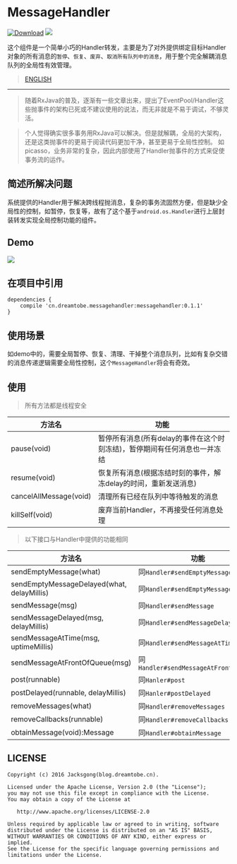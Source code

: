 # MessageHandler

[![Download][bintray_svg]][bintray_url]
![][license_2_svg]

这个组件是一个简单小巧的Handler转发，主要是为了对外提供绑定目标Handler对象的所有消息的`暂停`、`恢复`、`废弃`、`取消所有队列中的消息`，用于整个完全解耦消息队列的全局性有效管理。

> [ENGLISH](https://github.com/Jacksgong/MessageHandler/blob/master/README.md)

---

> 随着RxJava的普及，逐渐有一些文章出来，提出了EventPool/Handler这些抛事件的架构已死或不建议使用的说法，而无非就是不易于调试，不够灵活。

> 个人觉得确实很多事务用RxJava可以解决。但是就解耦，全局的大架构，还是这类抛事件的更易于阅读代码更加干净，甚至更易于全局性控制。
如picasso，业务非常的复杂，因此内部使用了Handler抛事件的方式来促使事务流的运作。

## 简述所解决问题

系统提供的Handler用于解决跨线程抛消息，复杂的事务流固然方便，但是缺少全局性的控制，如暂停，恢复等，故有了这个基于`android.os.Handler`进行上层封装转发实现全局控制功能的组件。

## Demo

![][demo_gif]

## 在项目中引用

```
dependencies {
    compile 'cn.dreamtobe.messagehandler:messagehandler:0.1.1'
}
```


## 使用场景

如demo中的，需要全局暂停、恢复、清理、干掉整个消息队列，比如有复杂交错的消息传递逻辑需要全局性控制，这个`MessageHandler`将会有奇效。

## 使用

> 所有方法都是线程安全

| 方法名 | 功能 |
| --- | --- |
| pause(void) | 暂停所有消息(所有delay的事件在这个时刻冻结)，暂停期间有任何消息也一并冻结
| resume(void) | 恢复所有消息(根据冻结时刻的事件，解冻delay的时间，重新发送消息)
| cancelAllMessage(void) | 清理所有已经在队列中等待触发的消息
| killSelf(void) | 废弃当前Handler，不再接受任何消息处理


> 以下接口与Handler中提供的功能相同

| 方法名 | 功能 |
| --- | --- |
| sendEmptyMessage(what) | 同`Handler#sendEmptyMessage`
| sendEmptyMessageDelayed(what, delayMillis) | 同`Handler#sendEmptyMessageDelayed`
| sendMessage(msg) | 同`Handler#sendMessage`
| sendMessageDelayed(msg, delayMillis) | 同`Handler#sendMessageDelayed`
| sendMessageAtTime(msg, uptimeMillis) | 同`Handler#sendMessageAtTime`
| sendMessageAtFrontOfQueue(msg) | 同`Handler#sendMessageAtFrontOfQueue`
| post(runnable) | 同`Hanler#post`
| postDelayed(runnable, delayMillis) | 同`Hanler#postDelayed`
| removeMessages(what) | 同`Handler#removeMessages`
| removeCallbacks(runnable) | 同`Handler#removeCallbacks`
| obtainMessage(void):Message | 同`Handler#obtainMessage`

## LICENSE

```
Copyright (c) 2016 Jacksgong(blog.dreamtobe.cn).

Licensed under the Apache License, Version 2.0 (the "License");
you may not use this file except in compliance with the License.
You may obtain a copy of the License at

   http://www.apache.org/licenses/LICENSE-2.0

Unless required by applicable law or agreed to in writing, software
distributed under the License is distributed on an "AS IS" BASIS,
WITHOUT WARRANTIES OR CONDITIONS OF ANY KIND, either express or implied.
See the License for the specific language governing permissions and
limitations under the License.
```

[license_2_svg]: https://img.shields.io/hexpm/l/plug.svg
[bintray_svg]: https://api.bintray.com/packages/jacksgong/maven/MessageHandler/images/download.svg
[bintray_url]: https://bintray.com/jacksgong/maven/MessageHandler/_latestVersion
[demo_gif]: https://github.com/Jacksgong/MessageHandler/raw/master/art/demo.gif
